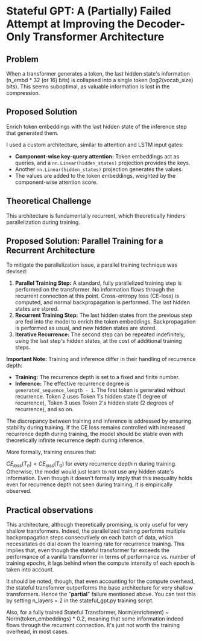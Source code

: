 # Stateful GPT: A (Partially) Failed Attempt at Improving the Decoder-Only Transformer Architecture

## Problem

When a transformer generates a token, the last hidden state's information (n_embd * 32 (or 16) bits) is collapsed into a single token (log2(vocab_size) bits). This seems suboptimal, as valuable information is lost in the compression.

## Proposed Solution

Enrich token embeddings with the last hidden state of the inference step that generated them.

I used a custom architecture, similar to attention and LSTM input gates:

*   **Component-wise key-query attention:** Token embeddings act as queries, and a `nn.Linear(hidden_states)` projection provides the keys.
*   Another `nn.Linear(hidden_states)` projection generates the values.
*   The values are added to the token embeddings, weighted by the component-wise attention score.

## Theoretical Challenge

This architecture is fundamentally recurrent, which theoretically hinders parallelization during training.

## Proposed Solution: Parallel Training for a Recurrent Architecture

To mitigate the parallelization issue, a parallel training technique was devised:

1.  **Parallel Training Step:** A standard, fully parallelized training step is performed on the transformer. No information flows through the recurrent connection at this point. Cross-entropy loss (CE-loss) is computed, and normal backpropagation is performed. The last hidden states are stored.
2.  **Recurrent Training Step:** The last hidden states from the previous step are fed into the model to enrich the token embeddings. Backpropagation is performed as usual, and new hidden states are stored.
3.  **Iterative Recurrence:** The second step can be repeated indefinitely, using the last step's hidden states, at the cost of additional training steps.

**Important Note:** Training and inference differ in their handling of recurrence depth:

*   **Training:** The recurrence depth is set to a fixed and finite number.
*   **Inference:** The effective recurrence degree is `generated_sequence_length - 1`.  The first token is generated without recurrence. Token 2 uses Token 1's hidden state (1 degree of recurrence), Token 3 uses Token 2's hidden state (2 degrees of recurrence), and so on.

The discrepancy between training and inference is addressed by ensuring stability during training. If the CE loss remains controlled with increased recurrence depth during training, the model should be stable even with theoretically infinite recurrence depth during inference.

More formally, training ensures that:

$CE_{loss}(T_n) < CE_{loss}(T_0)$ for every recurrence depth n during training. Otherwise, the model would just learn to not use any hidden state's information. Even though it doesn't formally imply that this inequality holds even for recurrence depth not seen during training, it is empirically observed.

## Practical observations

This architecture, although theoretically promising, is only useful for very shallow transformers. Indeed, the parallelized training performs multiple backpropagation steps consecutively on each batch of data, which necessitates do dial down the learning rate for recurrence training. This implies that, even though the stateful transformer far exceeds the performance of a vanilla transformer in terms of performance vs. number of training epochs, it lags behind when the compute intensity of each epoch is taken into account.

It should be noted, though, that even accounting for the compute overhead, the stateful transfomrer outperforms the base architecture for very shallow transformers. Hence the "**partial**" failure mentioned above. You can test this by setting n_layers = 2 in the stateful_gpt.py training script.

Also, for a fully trained Stateful Transformer, Norm(enrichment) ~ Norm(token_embeddings) * 0.2, meaning that some information indeed flows through the recurrent connection. It's just not worth the training overhead, in most cases.
